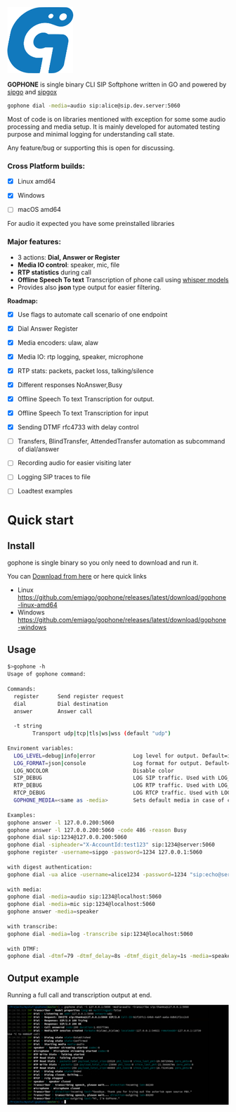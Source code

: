 
<img src="images/g2.png" width="150" height="150" alt="SIPGO">

**GOPHONE** is single binary CLI SIP Softphone written in GO and powered by [sipgo](https://github.com/emiago/sipgo) and [sipgox](https://github.com/emiago/sipgox)

<p></p>

```bash
gophone dial -media=audio sip:alice@sip.dev.server:5060
```

Most of code is on libraries mentioned with exception for some some audio processing and media setup. 
It is mainly developed for automated testing purpose and minimal logging for understanding call state.

Any feature/bug or supporting this is open for discussing. 

### Cross Platform builds:
- [x] Linux amd64
- [x] Windows
- [ ] macOS amd64


For audio it expected you have some preinstalled libraries

### Major features:
- 3 actions: **Dial, Answer or Register**
- **Media IO control**: speaker, mic, file
- **RTP statistics** during call
- **Offline Speech To text** Transcription of phone call  using [whisper models](https://openai.com/research/whisper) 
- Provides also **json** type output for easier filtering.


**Roadmap:**
- [x] Use flags to automate call scenario of one endpoint
- [x] Dial Answer Register
- [x] Media encoders: ulaw, alaw
- [x] Media IO: rtp logging, speaker, microphone
- [x] RTP stats: packets, packet loss, talking/silence
- [x] Different responses NoAnswer,Busy
- [x] Offline Speech To text Transcription for output.
- [x] Offline Speech To text Transcription for input
- [x] Sending DTMF rfc4733 with delay control
- [ ] Transfers, BlindTransfer, AttendedTransfer automation as subcommand of dial/answer
- [ ] Recording audio for easier visiting later
- [ ] Logging SIP traces to file
- [ ] Loadtest examples



# Quick start

## Install

gophone is single binary so you only need to download and run it.

You can [Download from here](https://github.com/emiago/gophone/releases/latest/) or 
here quick links 

- Linux https://github.com/emiago/gophone/releases/latest/download/gophone-linux-amd64
- Windows https://github.com/emiago/gophone/releases/latest/download/gophone-windows


## Usage 

```bash
$>gophone -h
Usage of gophone command:

Commands:
  register      Send register request
  dial          Dial destination
  answer        Answer call

  -t string
    	Transport udp|tcp|tls|ws|wss (default "udp")

Enviroment variables:
  LOG_LEVEL=debug|info|error            Log level for output. Default=info
  LOG_FORMAT=json|console               Log format for output. Default=console
  LOG_NOCOLOR                           Disable color
  SIP_DEBUG                             LOG SIP traffic. Used with LOG_LEVEL=debug
  RTP_DEBUG                             LOG RTP traffic. Used with LOG_LEVEL=debug
  RTCP_DEBUG                            LOG RTCP traffic. Used with LOG_LEVEL=debug
  GOPHONE_MEDIA=<same as -media>        Sets default media in case of calls

Examples:
gophone answer -l 127.0.0.200:5060 
gophone answer -l 127.0.0.200:5060 -code 486 -reason Busy
gophone dial sip:1234@127.0.0.200:5060
gophone dial -sipheader="X-AccountId:test123" sip:1234@server:5060
gophone register -username=sipgo -password=1234 127.0.0.1:5060 

with digest authentication:
gophone dial -ua alice -username=alice1234 -password=1234 "sip:echo@server:5060"

with media:
gophone dial -media=audio sip:1234@localhost:5060
gophone dial -media=mic sip:1234@localhost:5060
gophone answer -media=speaker

with transcribe:
gophone dial -media=log -transcribe sip:1234@localhost:5060

with DTMF:
gophone dial -dtmf=79 -dtmf_delay=8s -dtmf_digit_delay=1s -media=speaker sip:1234@localhost:5060
```




## Output example

Running a full call and transcription output at end.

![output with transcription](images/screenshot.png)